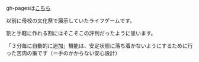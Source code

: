 gh-pagesは[こちら](http://arosh.github.com/LifeGame/index.html)

以前に母校の文化祭で展示していたライフゲームです。

割と手軽に作れる割にはそこそこの評判だったように思います。

「３分毎に自動的に追加」機能は、安定状態に落ち着かないようにするために行った苦肉の策です（＝手のかからない安心設計）
